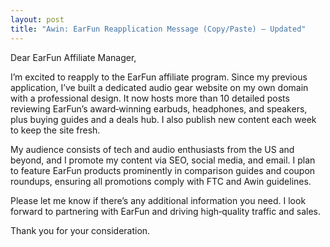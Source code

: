 ```yaml
---
layout: post
title: "Awin: EarFun Reapplication Message (Copy/Paste) — Updated"
---
```


Dear EarFun Affiliate Manager,

I’m excited to reapply to the EarFun affiliate program. Since my previous application, I’ve built a dedicated audio gear website on my own domain with a professional design. It now hosts more than 10 detailed posts reviewing EarFun’s award‑winning earbuds, headphones, and speakers, plus buying guides and a deals hub. I also publish new content each week to keep the site fresh.

My audience consists of tech and audio enthusiasts from the US and beyond, and I promote my content via SEO, social media, and email. I plan to feature EarFun products prominently in comparison guides and coupon roundups, ensuring all promotions comply with FTC and Awin guidelines.

Please let me know if there’s any additional information you need. I look forward to partnering with EarFun and driving high‑quality traffic and sales.

Thank you for your consideration.
